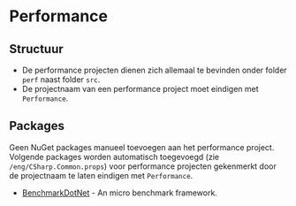 # Performance

## Structuur
- De performance projecten dienen zich allemaal te bevinden onder folder `perf` naast folder `src`.
- De projectnaam van een performance project moet eindigen met `Performance`.

## Packages
Geen NuGet packages manueel toevoegen aan het performance project.
Volgende packages worden automatisch toegevoegd (zie `/eng/CSharp.Common.props`) voor performance projecten gekenmerkt door de projectnaam te laten eindigen met `Performance`.

- [BenchmarkDotNet](https://benchmarkdotnet.org/articles/overview.html) - An micro benchmark framework.



